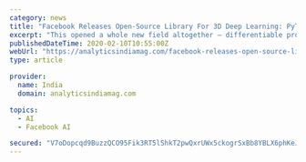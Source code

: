 ```yaml
---
category: news
title: "Facebook Releases Open-Source Library For 3D Deep Learning: PyTorch3D"
excerpt: "This opened a whole new field altogether — differentiable programming. In a significant boost to 3D deep learning research, Facebook AI has released PyTorch3D, a highly modular and optimised library with unique capabilities to make 3D deep learning easier with PyTorch. PyTorch3d provides efficient, reusable components for 3D Computer Vision ..."
publishedDateTime: 2020-02-10T10:55:00Z
webUrl: "https://analyticsindiamag.com/facebook-releases-open-source-library-for-3d-deep-learning-pytorch3d/"
type: article

provider:
  name: India
  domain: analyticsindiamag.com

topics:
  - AI
  - Facebook AI

secured: "V7oDopcqd9BuzzQCO95Fik3RT5lShkT2pwQxrUWx5ckogrSxBb8YBLX6phKeJKq/7HHqdYiqgwQyvLCwNYKwaJ3/Bi0dvslJg8hPI9smg4CFWhriKHvXMF0bBDAk8RdvHejHFtY5tesygvca6ylhD6+XlgljTw2/0+AYBgjZk0o5EOe1HlXL9oU4YkQ1BP44WkP7NkddUtsaIzHGKSos2eVsai2HvniCmfnX52uAoN4wm9h4kfbvQJA5SUd+uxjJcfmqouxTesn5RQwF5Em9Y/DULpFbiq+Z+Qww1trM+wdgNaygfov8F9R9T9V0Xee9I6Pqt/Lazhf6AJw2GEESKe5M8ENFkXXw3CoxnFOPUHADIDgTR8qzZmQ+2i+O/OEyfSn/Ov6Ry4+dnROYkq/7WSlOjBKpNDPIl+drddn8kLfwwCDVsGurh/nJA/GUZVxnjylZfq5Orwz5e0zfHhrkp73xdqDZvSR1Mmh5GrqygbU=;2tPTBxK6hl8RkHZnwrXHFQ=="
---
```


